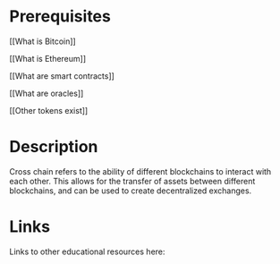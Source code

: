 # Prerequisites
[[What is Bitcoin]]


[[What is Ethereum]]


[[What are smart contracts]]


[[What are oracles]]


[[Other tokens exist]]

# Description
Cross chain refers to the ability of different blockchains to interact with each other. This allows for the transfer of assets between different blockchains, and can be used to create decentralized exchanges.

# Links
Links to other educational resources here: